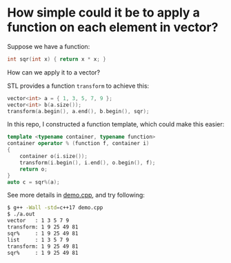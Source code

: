 # How simple could it be to apply a function on each element in vector?

Suppose we have a function:

```cpp
int sqr(int x) { return x * x; }
```

How can we apply it to a vector?

STL provides a function `transform` to achieve this:

```cpp
vector<int> a = { 1, 3, 5, 7, 9 };
vector<int> b(a.size());
transform(a.begin(), a.end(), b.begin(), sqr);
```

In this repo, I constructed a function template, which could make this easier:

```cpp
template <typename container, typename function>
container operator % (function f, container i)
{
	container o(i.size());
	transform(i.begin(), i.end(), o.begin(), f);
	return o;
}
auto c = sqr%(a);
```

See more details in [demo.cpp](demo.cpp), and try following:

```sh
$ g++ -Wall -std=c++17 demo.cpp
$ ./a.out
vector   : 1 3 5 7 9
transform: 1 9 25 49 81
sqr%     : 1 9 25 49 81
list     : 1 3 5 7 9
transform: 1 9 25 49 81
sqr%     : 1 9 25 49 81
```
